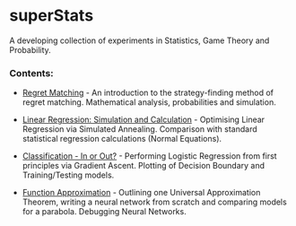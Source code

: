 # superStats
A developing collection of experiments in Statistics, Game Theory and Probability.

### Contents:
  * [Regret Matching](<Regret Matching.ipynb>) - An introduction to the strategy-finding method of regret matching. Mathematical analysis, probabilities and simulation.

* [Linear Regression: Simulation and Calculation](<Linear Regression Simulation.ipynb>) - Optimising Linear Regression via Simulated Annealing. Comparison with standard statistical regression calculations (Normal Equations). 

* [Classification - In or Out?](<Classification - In or Out%3F.ipynb>) - Performing Logistic Regression from first principles via Gradient Ascent. Plotting of Decision Boundary and Training/Testing models.

* [Function Approximation](<Function Approximation.ipynb>) - Outlining one Universal Approximation Theorem, writing a neural network from scratch and comparing models for a parabola. Debugging Neural Networks.
